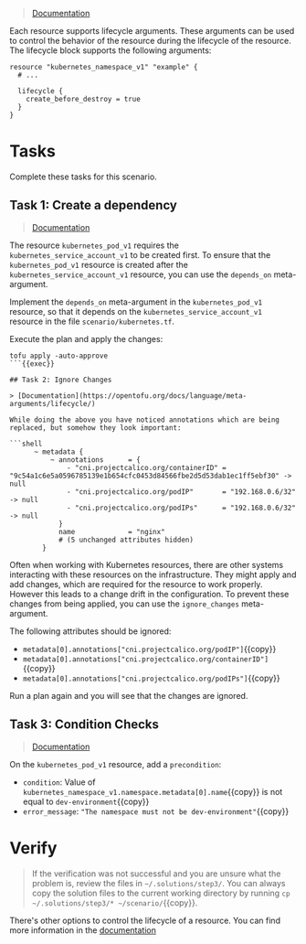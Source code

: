 > [Documentation](https://opentofu.org/docs/language/meta-arguments/lifecycle/)

Each resource supports lifecycle arguments. These arguments can be used to control the behavior of the resource during the lifecycle of the resource. The lifecycle block supports the following arguments:

```hcl
resource "kubernetes_namespace_v1" "example" {
  # ...

  lifecycle {
    create_before_destroy = true
  }
}
```

# Tasks

Complete these tasks for this scenario. 

## Task 1: Create a dependency

> [Documentation](https://opentofu.org/docs/language/meta-arguments/depends_on/)

The resource `kubernetes_pod_v1` requires the `kubernetes_service_account_v1` to be created first. To ensure that the `kubernetes_pod_v1` resource is created after the `kubernetes_service_account_v1` resource, you can use the `depends_on` meta-argument.

Implement the `depends_on` meta-argument in the `kubernetes_pod_v1` resource, so that it depends on the `kubernetes_service_account_v1` resource in the file `scenario/kubernetes.tf`.

Execute the plan and apply the changes:

```shell
tofu apply -auto-approve
```{{exec}}

## Task 2: Ignore Changes

> [Documentation](https://opentofu.org/docs/language/meta-arguments/lifecycle/)

While doing the above you have noticed annotations which are being replaced, but somehow they look important:

```shell
      ~ metadata {
          ~ annotations      = {
              - "cni.projectcalico.org/containerID" = "9c54a1c6e5a0596785139e1b654cfc0453d84566fbe2d5d53dab1ec1ff5ebf30" -> null
              - "cni.projectcalico.org/podIP"       = "192.168.0.6/32" -> null
              - "cni.projectcalico.org/podIPs"      = "192.168.0.6/32" -> null
            }
            name             = "nginx"
            # (5 unchanged attributes hidden)
        }
```

Often when working with Kubernetes resources, there are other systems interacting with these resources on the infrastructure. They might apply and add changes, which are required for the resource to work properly. However this leads to a change drift in the configuration. To prevent these changes from being applied, you can use the `ignore_changes` meta-argument.

The following attributes should be ignored:

* `metadata[0].annotations["cni.projectcalico.org/podIP"]`{{copy}}
* `metadata[0].annotations["cni.projectcalico.org/containerID"]`{{copy}}
* `metadata[0].annotations["cni.projectcalico.org/podIPs"]`{{copy}}

Run a plan again and you will see that the changes are ignored.


## Task 3: Condition Checks

> [Documentation](https://opentofu.org/docs/language/expressions/custom-conditions/#preconditions-and-postconditions)

On the `kubernetes_pod_v1` resource, add a `precondition`:
  * `condition`: Value of `kubernetes_namespace_v1.namespace.metadata[0].name`{{copy}} is not equal to `dev-environment`{{copy}}
  * `error_message`: `"The namespace must not be dev-environment"`{{copy}}

# Verify

> If the verification was not successful and you are unsure what the problem is, review the files in `~/.solutions/step3/`. You can always copy the solution files to the current working directory by running `cp ~/.solutions/step3/* ~/scenario/`{{copy}}.

There's other options to control the lifecycle of a resource. You can find more information in the [documentation](https://opentofu.org/docs/language/meta-arguments/lifecycle/)